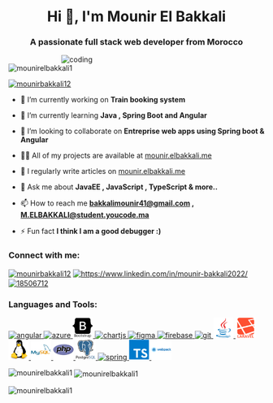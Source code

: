 <h1 align="center">Hi 👋, I'm Mounir El Bakkali</h1>
<h3 align="center">A passionate full stack web developer from Morocco</h3>
<img align="right" alt="coding" width="400" src="https://i.pinimg.com/originals/e8/f4/53/e8f453469a3ec97ecd354df465d73913.gif">
<p align="left"> <img src="https://komarev.com/ghpvc/?username=mounirelbakkali1&label=Profile%20views&color=0e75b6&style=flat" alt="mounirelbakkali1" /> </p>

<p align="left"> <a href="https://twitter.com/mounirbakkali12" target="blank"><img src="https://img.shields.io/twitter/follow/mounirbakkali12?logo=twitter&style=for-the-badge" alt="mounirbakkali12" /></a> </p>

- 🔭 I’m currently working on **Train booking system**

- 🌱 I’m currently learning **Java , Spring Boot and Angular**

- 👯 I’m looking to collaborate on **Entreprise web apps using Spring boot & Angular**

- 👨‍💻 All of my projects are available at [mounir.elbakkali.me](mounir.elbakkali.me)

- 📝 I regularly write articles on [mounir.elbakkali.me](mounir.elbakkali.me)

- 💬 Ask me about **JavaEE , JavaScript , TypeScript & more..**

- 📫 How to reach me **bakkalimounir41@gmail.com , M.ELBAKKALI@student.youcode.ma**

- ⚡ Fun fact **I think I am a good debugger :)**

<h3 align="left">Connect with me:</h3>
<p align="left">
<a href="https://twitter.com/mounirbakkali12" target="blank"><img align="center" src="https://raw.githubusercontent.com/rahuldkjain/github-profile-readme-generator/master/src/images/icons/Social/twitter.svg" alt="mounirbakkali12" height="30" width="40" /></a>
<a href="https://linkedin.com/in/https://www.linkedin.com/in/mounir-bakkali2022/" target="blank"><img align="center" src="https://raw.githubusercontent.com/rahuldkjain/github-profile-readme-generator/master/src/images/icons/Social/linked-in-alt.svg" alt="https://www.linkedin.com/in/mounir-bakkali2022/" height="30" width="40" /></a>
<a href="https://stackoverflow.com/users/18506712" target="blank"><img align="center" src="https://raw.githubusercontent.com/rahuldkjain/github-profile-readme-generator/master/src/images/icons/Social/stack-overflow.svg" alt="18506712" height="30" width="40" /></a>
</p>

<h3 align="left">Languages and Tools:</h3>
<p align="left"> <a href="https://angular.io" target="_blank" rel="noreferrer"> <img src="https://angular.io/assets/images/logos/angular/angular.svg" alt="angular" width="40" height="40"/> </a> <a href="https://azure.microsoft.com/en-in/" target="_blank" rel="noreferrer"> <img src="https://www.vectorlogo.zone/logos/microsoft_azure/microsoft_azure-icon.svg" alt="azure" width="40" height="40"/> </a> <a href="https://getbootstrap.com" target="_blank" rel="noreferrer"> <img src="https://raw.githubusercontent.com/devicons/devicon/master/icons/bootstrap/bootstrap-plain-wordmark.svg" alt="bootstrap" width="40" height="40"/> </a> <a href="https://www.chartjs.org" target="_blank" rel="noreferrer"> <img src="https://www.chartjs.org/media/logo-title.svg" alt="chartjs" width="40" height="40"/> </a> <a href="https://www.figma.com/" target="_blank" rel="noreferrer"> <img src="https://www.vectorlogo.zone/logos/figma/figma-icon.svg" alt="figma" width="40" height="40"/> </a> <a href="https://firebase.google.com/" target="_blank" rel="noreferrer"> <img src="https://www.vectorlogo.zone/logos/firebase/firebase-icon.svg" alt="firebase" width="40" height="40"/> </a> <a href="https://git-scm.com/" target="_blank" rel="noreferrer"> <img src="https://www.vectorlogo.zone/logos/git-scm/git-scm-icon.svg" alt="git" width="40" height="40"/> </a> <a href="https://www.java.com" target="_blank" rel="noreferrer"> <img src="https://raw.githubusercontent.com/devicons/devicon/master/icons/java/java-original.svg" alt="java" width="40" height="40"/> </a> <a href="https://laravel.com/" target="_blank" rel="noreferrer"> <img src="https://raw.githubusercontent.com/devicons/devicon/master/icons/laravel/laravel-plain-wordmark.svg" alt="laravel" width="40" height="40"/> </a> <a href="https://www.linux.org/" target="_blank" rel="noreferrer"> <img src="https://raw.githubusercontent.com/devicons/devicon/master/icons/linux/linux-original.svg" alt="linux" width="40" height="40"/> </a> <a href="https://www.mysql.com/" target="_blank" rel="noreferrer"> <img src="https://raw.githubusercontent.com/devicons/devicon/master/icons/mysql/mysql-original-wordmark.svg" alt="mysql" width="40" height="40"/> </a> <a href="https://www.php.net" target="_blank" rel="noreferrer"> <img src="https://raw.githubusercontent.com/devicons/devicon/master/icons/php/php-original.svg" alt="php" width="40" height="40"/> </a> <a href="https://www.postgresql.org" target="_blank" rel="noreferrer"> <img src="https://raw.githubusercontent.com/devicons/devicon/master/icons/postgresql/postgresql-original-wordmark.svg" alt="postgresql" width="40" height="40"/> </a> <a href="https://spring.io/" target="_blank" rel="noreferrer"> <img src="https://www.vectorlogo.zone/logos/springio/springio-icon.svg" alt="spring" width="40" height="40"/> </a> <a href="https://www.typescriptlang.org/" target="_blank" rel="noreferrer"> <img src="https://raw.githubusercontent.com/devicons/devicon/master/icons/typescript/typescript-original.svg" alt="typescript" width="40" height="40"/> </a> <a href="https://webpack.js.org" target="_blank" rel="noreferrer"> <img src="https://raw.githubusercontent.com/devicons/devicon/d00d0969292a6569d45b06d3f350f463a0107b0d/icons/webpack/webpack-original-wordmark.svg" alt="webpack" width="40" height="40"/> </a> </p>

<p><img align="left" src="https://github-readme-stats.vercel.app/api/top-langs?username=mounirelbakkali1&show_icons=true&locale=en&layout=compact" alt="mounirelbakkali1" /></p>

<p>&nbsp;<img align="center" src="https://github-readme-stats.vercel.app/api?username=mounirelbakkali1&show_icons=true&locale=en" alt="mounirelbakkali1" /></p>

<p><img align="center" src="https://github-readme-streak-stats.herokuapp.com/?user=mounirelbakkali1&" alt="mounirelbakkali1" /></p>

